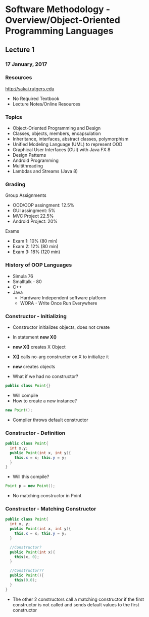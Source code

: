 # Software Methodology - Overview/Object-Oriented Programming Languages

## Lecture 1
### 17 January, 2017

### Resources

http://sakai.rutgers.edu
* No Required Textbook
* Lecture Notes/Online Resources

### Topics
* Object-Oriented Programming and Design
 * Classes, objects, members, encapsulation
 * Inheritance, interfaces, abstract classes, polymorphism
* Unified Modeling Language (UML) to represent OOD
* Graphical User Interfaces (GUI) with Java FX 8
* Design Patterns
* Android Programming
* Multithreading
* Lambdas and Streams (Java 8)

### Grading

Group Assignments
* OOD/OOP assingment: 12.5%
* GUI assingment: 5%
* MVC Project 22.5%
* Android Project: 20%

Exams
* Exam 1: 10% (80 min)
* Exam 2: 12% (80 min)
* Exam 3: 18% (120 min)

### History of OOP Languages
* Simula 76
* Smalltalk - 80
* C++
* Java
  * Hardware Independent software platform
  * WORA - Write Once Run Everywhere

### Constructor - Initializing

* Constructor initializes objects, does not create
 * In statement **new X()**
  * **new X()** creates X Object
  * **X()** calls no-arg constructor on X to initialize it
* **new** creates objects

* What if we had no constructor?

```java
public class Point{}
```

* Will compile
* How to create a new instance?

```java
new Point();
```
* Compiler throws default constructor

### Constructor - Definition

```java
public class Point{
  int x,y;
  public Point(int x, int y){
    this.x = x; this.y = y;
  }
}
```

* Will this compile?

```java
Point p = new Point();
```
* No matching constructor in Point

### Constructor - Matching Constructor

```java
public class Point{
  int x, y;
  public Point(int x, int y){
    this.x = x; this.y = y;
  }

  //Constructor?
  public Point(int x){
    this(x, 0);
  }

  //Constructor??
  public Point(){
    this(0,0);
  }
}
```

* The other 2 constructors call a matching constructor if the first constructor is not called and sends default values to the first constructor
